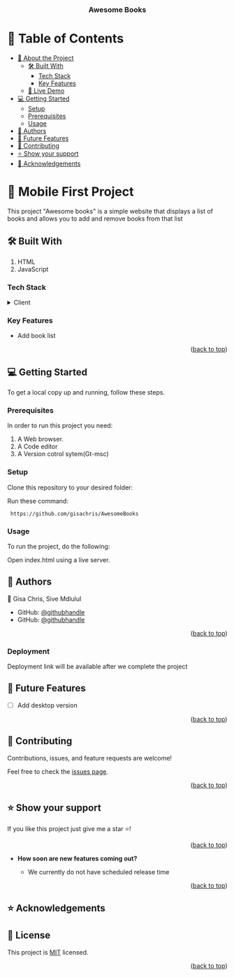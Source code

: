 <a name="readme-top"></a>
<div align="center">
  <h3><b>Awesome Books</b></h3>
</div>

# 📗 Table of Contents

- [📖 About the Project](#about-project)
  - [🛠 Built With](#built-with)
    - [Tech Stack](#tech-stack)
    - [Key Features](#key-features)
  - [🚀 Live Demo](#live-demo)
- [💻 Getting Started](#getting-started)
  - [Setup](#setup)
  - [Prerequisites](#prerequisites)
   - [Usage](#usage)
- [👥 Authors](#authors)
- [🔭 Future Features](#future-features)
- [🤝 Contributing](#contributing)
- [⭐️ Show your support](#support)
- [🙏 Acknowledgements](#acknowledgements)



# 📖 Mobile First Project <a name="about-project"></a>

This project "Awesome books" is a simple website that displays a list of books and allows you to add and remove books from that list

## 🛠 Built With <a name="built-with"></a>

1. HTML
2. JavaScript

### Tech Stack <a name="tech-stack"></a>

<details>
  <summary>Client</summary>
  <ul>
    <li><a href="https://reactjs.org/">HTML</a></li>
    <li><a href="https://developer.mozilla.org/en-US/docs/Web/CSS/Reference/">CSS</a></li>
    <li><a href="https://developer.mozilla.org/en-US/docs/Web/CSShttps://developer.mozilla.org/en-US/docs/Web/JavaScript/">JavaScript</a></li>
  </ul>
</details>

### Key Features <a name="key-features"></a>

- Add book list


<p align="right">(<a href="#readme-top">back to top</a>)</p>

## 💻 Getting Started <a name="getting-started"></a>

To get a local copy up and running, follow these steps.

### Prerequisites

In order to run this project you need:

1. A Web browser.
2. A Code editor
3. A Version cotrol sytem(Gt-msc)

### Setup

Clone this repository to your desired folder:

Run these command:

``` https://github.com/gisachris/AwesomeBooks```


### Usage

To run the project, do the following:

Open index.html using a live server.


## 👥 Authors <a name="authors"></a>


👤 Gisa Chris, Sive MdluluI

- GitHub: [@githubhandle](https://github.com/gisachris)
- GitHub: [@githubhandle](https://github.com/sivemdluli)

<p align="right">(<a href="#readme-top">back to top</a>)</p>

### Deployment <a name="live-demo"></a>

Deployment link will be available after we complete the project
## 🔭 Future Features <a name="future-features"></a>

- [ ] Add desktop version

<p align="right">(<a href="#readme-top">back to top</a>)</p>

## 🤝 Contributing <a name="contributing"></a>

Contributions, issues, and feature requests are welcome!

Feel free to check the [issues page]( https://github.com/gisachris/AwesomeBooks/issues).

<p align="right">(<a href="#readme-top">back to top</a>)</p>

## ⭐️ Show your support <a name="support"></a>

If you like this project just give me a star ⭐️!

<p align="right">(<a href="#readme-top">back to top</a>)</p>


- **How soon are new features coming out?**

  - We currently do not have scheduled release time


<p align="right">(<a href="#readme-top">back to top</a>)</p>

## ⭐️ Acknowledgements <a name="acknowledgements"></a>



## 📝 License <a name="license"></a>

This project is [MIT](https://opensource.org/license/mit/) licensed.

<p align="right">(<a href="#readme-top">back to top</a>)</p>